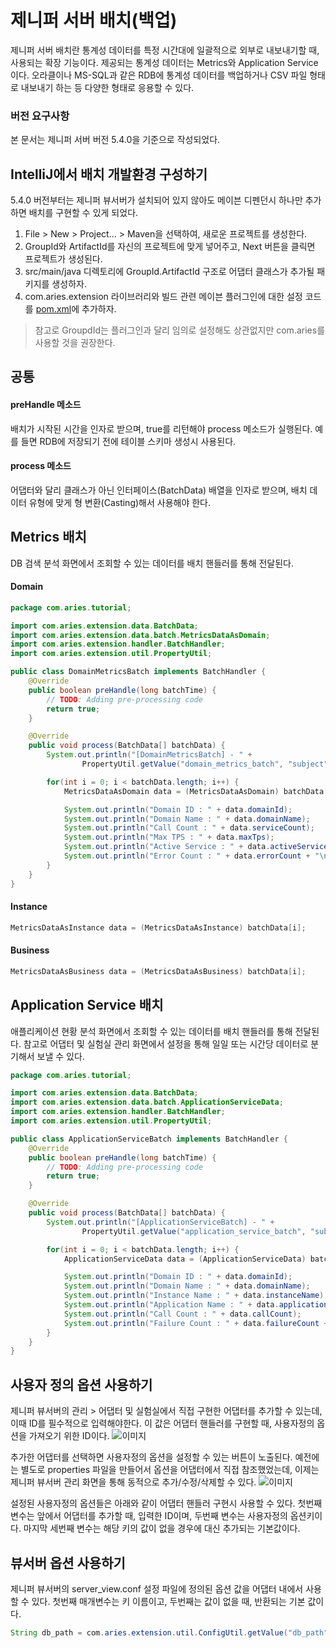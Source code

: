 # 제니퍼 서버 배치(백업)

제니퍼 서버 배치란 통계성 데이터를 특정 시간대에 일괄적으로 외부로 내보내기할 때, 사용되는 확장 기능이다. 제공되는 통계성 데이터는 Metrics와 Application Service이다. 오라클이나 MS-SQL과 같은 RDB에 통계성 데이터를 백업하거나 CSV 파일 형태로 내보내기 하는 등 다양한 형태로 응용할 수 있다.

### 버전 요구사항

본 문서는 제니퍼 서버 버전 5.4.0을 기준으로 작성되었다.


## IntelliJ에서 배치 개발환경 구성하기

5.4.0 버전부터는 제니퍼 뷰서버가 설치되어 있지 않아도 메이븐 디펜던시 하나만 추가하면 배치를 구현할 수 있게 되었다.

1. File > New > Project... > Maven을 선택하여, 새로운 프로젝트를 생성한다.
2. GroupId와 ArtifactId를 자신의 프로젝트에 맞게 넣어주고, Next 버튼을 클릭면 프로젝트가 생성된다.
3. src/main/java 디렉토리에 GroupId.ArtifactId 구조로 어댑터 클래스가 추가될 패키지를 생성하자.
4. com.aries.extension 라이브러리와 빌드 관련 메이븐 플러그인에 대한 설정 코드를 [pom.xml](https://github.com/jennifersoft/jennifer-view-batch-tutorial/blob/master/pom.xml)에 추가하자.
> 참고로 GroupdId는 플러그인과 달리 임의로 설정해도 상관없지만 com.aries를 사용할 것을 권장한다.


## 공통

#### preHandle 메소드

배치가 시작된 시간을 인자로 받으며, true를 리턴해야 process 메소드가 실행된다. 예를 들면 RDB에 저장되기 전에 테이블 스키마 생성시 사용된다.

#### process 메소드

어댑터와 달리 클래스가 아닌 인터페이스(BatchData) 배열을 인자로 받으며, 배치 데이터 유형에 맞게 형 변환(Casting)해서 사용해야 한다.

## Metrics 배치

DB 검색 분석 화면에서 조회할 수 있는 데이터를 배치 핸들러를 통해 전달된다.

#### Domain
```java
package com.aries.tutorial;

import com.aries.extension.data.BatchData;
import com.aries.extension.data.batch.MetricsDataAsDomain;
import com.aries.extension.handler.BatchHandler;
import com.aries.extension.util.PropertyUtil;

public class DomainMetricsBatch implements BatchHandler {
    @Override
    public boolean preHandle(long batchTime) {
        // TODO: Adding pre-processing code
        return true;
    }

    @Override
    public void process(BatchData[] batchData) {
        System.out.println("[DomainMetricsBatch] - " +
                PropertyUtil.getValue("domain_metrics_batch", "subject", "Unknown subject"));

        for(int i = 0; i < batchData.length; i++) {
            MetricsDataAsDomain data = (MetricsDataAsDomain) batchData[i];

            System.out.println("Domain ID : " + data.domainId);
            System.out.println("Domain Name : " + data.domainName);
            System.out.println("Call Count : " + data.serviceCount);
            System.out.println("Max TPS : " + data.maxTps);
            System.out.println("Active Service : " + data.activeService);
            System.out.println("Error Count : " + data.errorCount + "\n");
        }
    }
}
```

#### Instance
```java
MetricsDataAsInstance data = (MetricsDataAsInstance) batchData[i];
```

#### Business
```java
MetricsDataAsBusiness data = (MetricsDataAsBusiness) batchData[i];
```

## Application Service 배치

애플리케이션 현황 분석 화면에서 조회할 수 있는 데이터를 배치 핸들러를 통해 전달된다. 참고로 어댑터 및 실험실 관리 화면에서 설정을 통해 일일 또는 시간당 데이터로 분기해서 보낼 수 있다.

```java
package com.aries.tutorial;

import com.aries.extension.data.BatchData;
import com.aries.extension.data.batch.ApplicationServiceData;
import com.aries.extension.handler.BatchHandler;
import com.aries.extension.util.PropertyUtil;

public class ApplicationServiceBatch implements BatchHandler {
    @Override
    public boolean preHandle(long batchTime) {
        // TODO: Adding pre-processing code
        return true;
    }

    @Override
    public void process(BatchData[] batchData) {
        System.out.println("[ApplicationServiceBatch] - " +
                PropertyUtil.getValue("application_service_batch", "subject", "Unknown subject"));

        for(int i = 0; i < batchData.length; i++) {
            ApplicationServiceData data = (ApplicationServiceData) batchData[i];

            System.out.println("Domain ID : " + data.domainId);
            System.out.println("Domain Name : " + data.domainName);
            System.out.println("Instance Name : " + data.instanceName);
            System.out.println("Application Name : " + data.applicationName);
            System.out.println("Call Count : " + data.callCount);
            System.out.println("Failure Count : " + data.failureCount + "\n");
        }
    }
}
```

## 사용자 정의 옵션 사용하기

제니퍼 뷰서버의 관리 > 어댑터 및 실험실에서 직접 구현한 어댑터를 추가할 수 있는데, 이때 ID를 필수적으로 입력해야한다. 이 값은 어댑터 핸들러를 구현할 때, 사용자정의 옵션을 가져오기 위한 ID이다.
![이미지](https://raw.githubusercontent.com/jennifersoft/jennifer-extension-manuals/master/res/img/view_server_adapter/4.png)

추가한 어댑터를 선택하면 사용자정의 옵션을 설정할 수 있는 버튼이 노출된다. 예전에는 별도로 properties 파일을 만들어서 옵션을 어댑터에서 직접 참조했었는데, 이제는 제니퍼 뷰서버 관리 화면을 통해 동적으로 추가/수정/삭제할 수 있다.
![이미지](https://raw.githubusercontent.com/jennifersoft/jennifer-extension-manuals/master/res/img/view_server_adapter/5.png)

설정된 사용자정의 옵션들은 아래와 같이 어댑터 핸들러 구현시 사용할 수 있다. 첫번째 변수는 앞에서 어댑터를 추가할 때, 입력한 ID이며, 두번째 변수는 사용자정의 옵션키이다. 마지막 세번째 변수는 해당 키의 값이 없을 경우에 대신 추가되는 기본값이다.

## 뷰서버 옵션 사용하기

제니퍼 뷰서버의 server_view.conf 설정 파일에 정의된 옵션 값을 어댑터 내에서 사용할 수 있다. 첫번째 매개변수는 키 이름이고, 두번째는 값이 없을 때, 반환되는 기본 값이다.
```java
String db_path = com.aries.extension.util.ConfigUtil.getValue("db_path", "../db_view");
```
